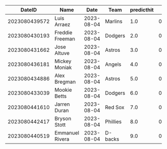 DateID         |  Name             |  Date        |  Team      |  predicthit  |  predicthitproba     |  hitbool  |  Last7DaysAVG  |  Last15DaysAVG  |  Last30DaysAVG
---------------|-------------------|--------------|------------|--------------|----------------------|-----------|----------------|-----------------|---------------
2023080439572  |  Luis Arraez      |  2023-08-04  |  Marlins   |  1.0         |  0.6432773730468879  |  False    |  0.387         |  0.38           |  0.344
2023080430193  |  Freddie Freeman  |  2023-08-04  |  Dodgers   |  2.0         |  0.6230482984767277  |  False    |  0.56          |  0.5            |  0.449
2023080431662  |  Jose Altuve      |  2023-08-04  |  Astros    |  3.0         |  0.6057172324629004  |  False    |  0.375         |  0.333          |  0.333
2023080436181  |  Mickey Moniak    |  2023-08-04  |  Angels    |  4.0         |  0.6010322257925976  |  False    |  0.148         |  0.25           |  0.319
2023080434886  |  Alex Bregman     |  2023-08-04  |  Astros    |  5.0         |  0.5989323507665331  |  False    |  0.167         |  0.28           |  0.281
2023080433039  |  Mookie Betts     |  2023-08-04  |  Dodgers   |  6.0         |  0.5988993165009192  |  False    |  0.4           |  0.308          |  0.317
2023080441610  |  Jarren Duran     |  2023-08-04  |  Red Sox   |  7.0         |  0.5987840238652183  |  False    |  0.318         |  0.31           |  0.315
2023080442417  |  Bryson Stott     |  2023-08-04  |  Phillies  |  8.0         |  0.5987038219862286  |  False    |  0.32          |  0.271          |  0.318
2023080440519  |  Emmanuel Rivera  |  2023-08-04  |  D-backs   |  9.0         |  0.5977717800086159  |  False    |  0.188         |  0.278          |  0.211

